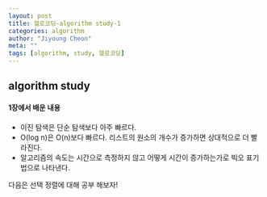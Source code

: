```yaml
---
layout: post
title: 헬로코딩-algorithm study-1
categories: algorithm
author: "Jiyoung Cheon"
meta: ""
tags: [algorithm, study, 헬로코딩]
---
```


## algorithm study

#### 1장에서 배운 내용

  * 이진 탐색은 단순 탐색보다 아주 빠르다.
  * O(log n)은 O(n)보다 빠르다. 리스트의 원소의 개수가 증가하면 상대적으로 더 빨라진다.
  * 알고리즘의 속도는 시간으로 측정하지 않고 어떻게 시간이 증가하는가로 빅오 표기법으로 나타낸다.

다음은 선택 정렬에 대해 공부 해보자!
